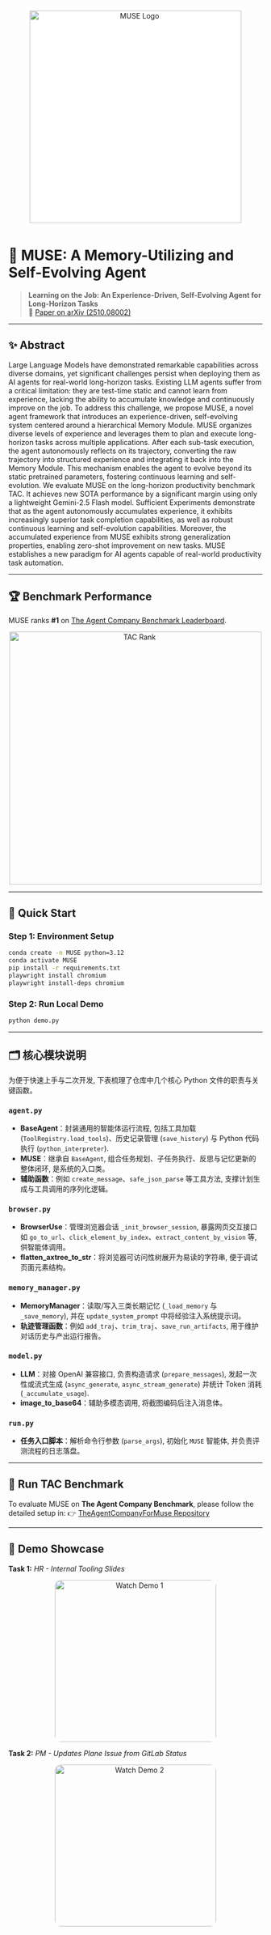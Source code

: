 

<a name="readme-top"></a>

<div align="center">  
  <img src="misc/teaser.png" alt="MUSE Logo" width="420" style="background-color:white; display:inline-block; padding:8px;">  
</div>  

# 🧠 MUSE: A Memory-Utilizing and Self-Evolving Agent

> **Learning on the Job: An Experience-Driven, Self-Evolving Agent for Long-Horizon Tasks**  
> 📄 [Paper on arXiv (2510.08002)](https://arxiv.org/abs/2510.08002)

---

## ✨ Abstract  

Large Language Models have demonstrated remarkable capabilities across diverse domains, yet significant challenges persist when deploying them as AI agents for real-world long-horizon tasks. Existing LLM agents suffer from a critical limitation: they are test-time static and cannot learn from experience, lacking the ability to accumulate knowledge and continuously improve on the job. To address this challenge, we propose MUSE, a novel agent framework that introduces an experience-driven, self-evolving system centered around a hierarchical Memory Module. MUSE organizes diverse levels of experience and leverages them to plan and execute long-horizon tasks across multiple applications. After each sub-task execution, the agent autonomously reflects on its trajectory, converting the raw trajectory into structured experience and integrating it back into the Memory Module. This mechanism enables the agent to evolve beyond its static pretrained parameters, fostering continuous learning and self-evolution. We evaluate MUSE on the long-horizon productivity benchmark TAC. It achieves new SOTA performance by a significant margin using only a lightweight Gemini-2.5 Flash model. Sufficient Experiments demonstrate that as the agent autonomously accumulates experience, it exhibits increasingly superior task completion capabilities, as well as robust continuous learning and self-evolution capabilities. Moreover, the accumulated experience from MUSE exhibits strong generalization properties, enabling zero-shot improvement on new tasks. MUSE establishes a new paradigm for AI agents capable of real-world productivity task automation.

---

## 🏆 Benchmark Performance

MUSE ranks **#1** on [The Agent Company Benchmark Leaderboard](https://the-agent-company.com/#/leaderboard).

<div align="center">  
  <img src="misc/TAC_rank1.png" alt="TAC Rank" width="500">  
</div>  

---

## 🚀 Quick Start

### Step 1: Environment Setup

```bash
conda create -n MUSE python=3.12
conda activate MUSE
pip install -r requirements.txt
playwright install chromium
playwright install-deps chromium
```

### Step 2: Run Local Demo

```bash
python demo.py
```

---

## 🗂 核心模块说明

为便于快速上手与二次开发, 下表梳理了仓库中几个核心 Python 文件的职责与关键函数。

### `agent.py`

* **BaseAgent**：封装通用的智能体运行流程, 包括工具加载 (`ToolRegistry.load_tools`)、历史记录管理 (`save_history`) 与 Python 代码执行 (`python_interpreter`).
* **MUSE**：继承自 `BaseAgent`, 组合任务规划、子任务执行、反思与记忆更新的整体闭环, 是系统的入口类。
* **辅助函数**：例如 `create_message`、`safe_json_parse` 等工具方法, 支撑计划生成与工具调用的序列化逻辑。

### `browser.py`

* **BrowserUse**：管理浏览器会话 `_init_browser_session`, 暴露网页交互接口如 `go_to_url`、`click_element_by_index`、`extract_content_by_vision` 等, 供智能体调用。
* **flatten_axtree_to_str**：将浏览器可访问性树展开为易读的字符串, 便于调试页面元素结构。

### `memory_manager.py`

* **MemoryManager**：读取/写入三类长期记忆 (`_load_memory` 与 `_save_memory`), 并在 `update_system_prompt` 中将经验注入系统提示词。
* **轨迹管理函数**：例如 `add_traj`、`trim_traj`、`save_run_artifacts`, 用于维护对话历史与产出运行报告。

### `model.py`

* **LLM**：对接 OpenAI 兼容接口, 负责构造请求 (`prepare_messages`), 发起一次性或流式生成 (`async_generate`, `async_stream_generate`) 并统计 Token 消耗 (`_accumulate_usage`).
* **image_to_base64**：辅助多模态调用, 将截图编码后注入消息体。

### `run.py`

* **任务入口脚本**：解析命令行参数 (`parse_args`), 初始化 `MUSE` 智能体, 并负责评测流程的日志落盘。

---

## 🧪 Run TAC Benchmark

To evaluate MUSE on **The Agent Company Benchmark**, please follow the detailed setup in:
👉 [TheAgentCompanyForMuse Repository](https://github.com/KnowledgeXLab/TheAgentCompanyForMuse)

---

## 🎥 Demo Showcase

**Task 1:** *HR - Internal Tooling Slides*

<p align="center">
  <a href="https://www.youtube.com/watch?v=8pK3SP0ZG4k&feature=youtu.be">
    <img src="misc/demo1.png" alt="Watch Demo 1" width="320" style="border-radius:12px;">
  </a>
</p>

**Task 2:** *PM - Updates Plane Issue from GitLab Status*

<p align="center">
  <a href="https://www.youtube.com/watch?v=hsM0FB9uVhs&feature=youtu.be">
    <img src="misc/demo2.png" alt="Watch Demo 2" width="320" style="border-radius:12px;">
  </a>
</p>

